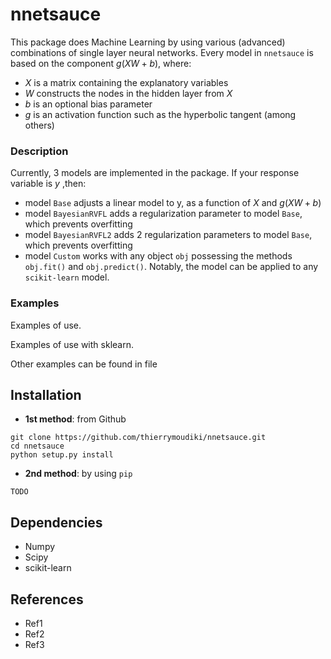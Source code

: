 # nnetsauce 

This package does Machine Learning by using various (advanced) combinations of single layer neural networks. Every model in `nnetsauce` is based on the component $g(XW + b)$, where:

- $X$ is a matrix containing the explanatory variables 
- $W$ constructs the nodes in the hidden layer from $X$
- $b$ is an optional bias parameter
- $g$ is an activation function such as the hyperbolic tangent (among others)  

### Description

Currently, $3$ models are implemented in the package. If your response variable is $y$ ,then:

- model `Base` adjusts a linear model to y, as a function of $X$ and $g(XW + b)$  
- model `BayesianRVFL` adds a regularization parameter to model `Base`, which prevents overfitting 
- model `BayesianRVFL2` adds $2$ regularization parameters to model `Base`, which prevents overfitting
- model `Custom` works with any object `obj` possessing the methods `obj.fit()` and `obj.predict()`. Notably, the model can be applied to any `scikit-learn` model. 


### Examples

Examples of use.

Examples of use with sklearn.

Other examples can be found in file 

## Installation 

- __1st method__: from Github

```
git clone https://github.com/thierrymoudiki/nnetsauce.git
cd nnetsauce
python setup.py install
```

- __2nd method__: by using `pip`

```
TODO
```



## Dependencies 

- Numpy
- Scipy
- scikit-learn


## References

- Ref1
- Ref2
- Ref3

